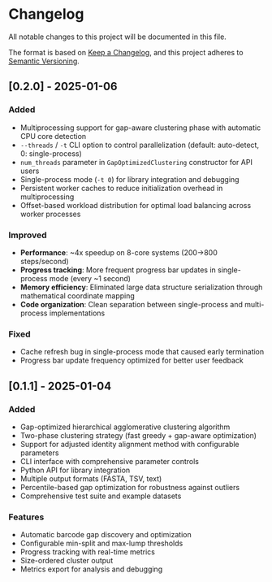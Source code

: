 # Changelog

All notable changes to this project will be documented in this file.

The format is based on [Keep a Changelog](https://keepachangelog.com/en/1.0.0/),
and this project adheres to [Semantic Versioning](https://semver.org/spec/v2.0.0.html).

## [0.2.0] - 2025-01-06

### Added
- Multiprocessing support for gap-aware clustering phase with automatic CPU core detection
- `--threads` / `-t` CLI option to control parallelization (default: auto-detect, 0: single-process)
- `num_threads` parameter in `GapOptimizedClustering` constructor for API users
- Single-process mode (`-t 0`) for library integration and debugging
- Persistent worker caches to reduce initialization overhead in multiprocessing
- Offset-based workload distribution for optimal load balancing across worker processes

### Improved
- **Performance**: ~4x speedup on 8-core systems (200→800 steps/second) 
- **Progress tracking**: More frequent progress bar updates in single-process mode (every ~1 second)
- **Memory efficiency**: Eliminated large data structure serialization through mathematical coordinate mapping
- **Code organization**: Clean separation between single-process and multi-process implementations

### Fixed
- Cache refresh bug in single-process mode that caused early termination
- Progress bar update frequency optimized for better user feedback

## [0.1.1] - 2025-01-04

### Added
- Gap-optimized hierarchical agglomerative clustering algorithm
- Two-phase clustering strategy (fast greedy + gap-aware optimization)
- Support for adjusted identity alignment method with configurable parameters
- CLI interface with comprehensive parameter controls
- Python API for library integration
- Multiple output formats (FASTA, TSV, text)
- Percentile-based gap optimization for robustness against outliers
- Comprehensive test suite and example datasets

### Features
- Automatic barcode gap discovery and optimization
- Configurable min-split and max-lump thresholds
- Progress tracking with real-time metrics
- Size-ordered cluster output
- Metrics export for analysis and debugging